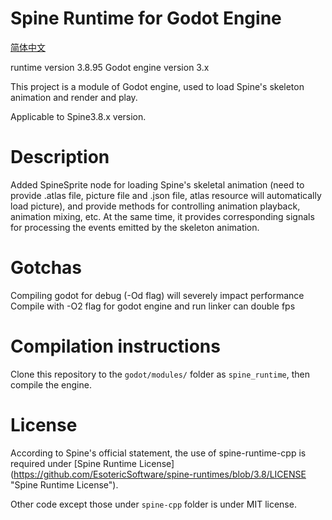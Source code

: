 # Spine Runtime for Godot Engine
[简体中文](readme_zh.md)

runtime version 3.8.95
Godot engine version 3.x

This project is a module of Godot engine, used to load Spine's skeleton animation and render and play.

Applicable to Spine3.8.x version.

# Description
Added SpineSprite node for loading Spine's skeletal animation (need to provide .atlas file, picture file and .json file, atlas resource will automatically load picture), and provide methods for controlling animation playback, animation mixing, etc. At the same time, it provides corresponding signals for processing the events emitted by the skeleton animation.

# Gotchas
Compiling godot for debug (-Od flag) will severely impact performance
Compile with -O2 flag for godot engine and run linker can double fps

# Compilation instructions
Clone this repository to the `godot/modules/` folder as `spine_runtime`, then compile the engine.

# License
According to Spine's official statement, the use of spine-runtime-cpp is required under [Spine Runtime License] (https://github.com/EsotericSoftware/spine-runtimes/blob/3.8/LICENSE "Spine Runtime License").

Other code except those under `spine-cpp` folder is under MIT license.